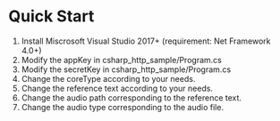 # Quick Start

1. Install Miscrosoft Visual Studio 2017+ (requirement: Net Framework 4.0+)
2. Modify the appKey in csharp_http_sample/Program.cs
3. Modify the secretKey in csharp_http_sample/Program.cs
4. Change the coreType according to your needs.
5. Change the reference text according to your needs.
6. Change the audio path corresponding to the reference text.
7. Change the audio type corresponding to the audio file.